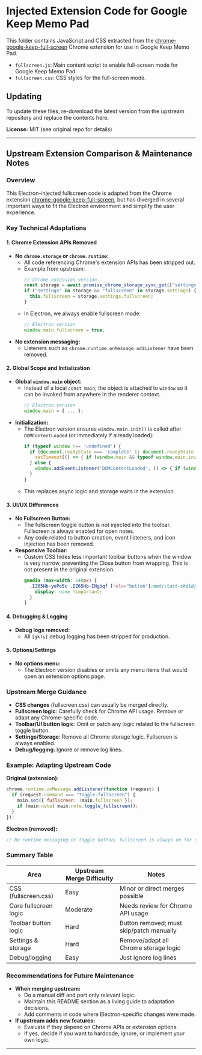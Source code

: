 # Injected Extension Code for Google Keep Memo Pad

This folder contains JavaScript and CSS extracted from the [chrome-google-keep-full-screen](https://github.com/chrisputnam9/chrome-google-keep-full-screen) Chrome extension for use in Google Keep Memo Pad.

- `fullscreen.js`: Main content script to enable full-screen mode for Google Keep Memo Pad.
- `fullscreen.css`: CSS styles for the full-screen mode.

## Updating
To update these files, re-download the latest version from the upstream repository and replace the contents here.

**License:** MIT (see original repo for details)

---

## Upstream Extension Comparison & Maintenance Notes

### Overview
This Electron-injected fullscreen code is adapted from the Chrome extension [chrome-google-keep-full-screen](https://github.com/chrisputnam9/chrome-google-keep-full-screen), but has diverged in several important ways to fit the Electron environment and simplify the user experience.

### Key Technical Adaptations

#### 1. Chrome Extension APIs Removed
- **No `chrome.storage` or `chrome.runtime`:**
  - All code referencing Chrome's extension APIs has been stripped out.
  - Example from upstream:
    ```js
    // Chrome extension version
    const storage = await promise_chrome_storage_sync_get(["settings"]);
    if ("settings" in storage && "fullscreen" in storage.settings) {
      this.fullscreen = storage.settings.fullscreen;
    }
    ```
  - In Electron, we always enable fullscreen mode:
    ```js
    // Electron version
    window.main.fullscreen = true;
    ```
- **No extension messaging:**
  - Listeners such as `chrome.runtime.onMessage.addListener` have been removed.

#### 2. Global Scope and Initialization
- **Global `window.main` object:**
  - Instead of a local `const main`, the object is attached to `window` so it can be invoked from anywhere in the renderer context.
    ```js
    // Electron version
    window.main = { ... };
    ```
- **Initialization:**
  - The Electron version ensures `window.main.init()` is called after `DOMContentLoaded` (or immediately if already loaded):
    ```js
    if (typeof window !== 'undefined') {
      if (document.readyState === 'complete' || document.readyState === 'interactive') {
        setTimeout(() => { if (window.main && typeof window.main.init === 'function') window.main.init(); }, 0);
      } else {
        window.addEventListener('DOMContentLoaded', () => { if (window.main && typeof window.main.init === 'function') window.main.init(); });
      }
    }
    ```
  - This replaces async logic and storage waits in the extension.

#### 3. UI/UX Differences
- **No Fullscreen Button:**
  - The fullscreen toggle button is not injected into the toolbar. Fullscreen is always enabled for open notes.
  - Any code related to button creation, event listeners, and icon injection has been removed.
- **Responsive Toolbar:**
  - Custom CSS hides less important toolbar buttons when the window is very narrow, preventing the Close button from wrapping. This is not present in the original extension.
    ```css
    @media (max-width: 540px) {
      .IZ65Hb-yePe5c .IZ65Hb-INgbqf [role="button"]:not(:last-child):not(:nth-last-child(2)) {
        display: none !important;
      }
    }
    ```

#### 4. Debugging & Logging
- **Debug logs removed:**
  - All `[gkfs]` debug logging has been stripped for production.

#### 5. Options/Settings
- **No options menu:**
  - The Electron version disables or omits any menu items that would open an extension options page.

### Upstream Merge Guidance
- **CSS changes** (fullscreen.css) can usually be merged directly.
- **Fullscreen logic**: Carefully check for Chrome API usage. Remove or adapt any Chrome-specific code.
- **Toolbar/UI button logic**: Omit or patch any logic related to the fullscreen toggle button.
- **Settings/Storage**: Remove all Chrome storage logic. Fullscreen is always enabled.
- **Debug/logging**: Ignore or remove log lines.

### Example: Adapting Upstream Code

**Original (extension):**
```js
chrome.runtime.onMessage.addListener(function (request) {
  if (request.command === "toggle-fullscreen") {
    main.set({ fullscreen: !main.fullscreen });
    if (main.note) main.note.toggle_fullscreen();
  }
});
```

**Electron (removed):**
```js
// No runtime messaging or toggle button; fullscreen is always on for notes.
```

### Summary Table
| Area                     | Upstream Merge Difficulty | Notes                                               |
|--------------------------|--------------------------|-----------------------------------------------------|
| CSS (fullscreen.css)     | Easy                     | Minor or direct merges possible                     |
| Core fullscreen logic    | Moderate                 | Needs review for Chrome API usage                   |
| Toolbar button logic     | Hard                     | Button removed; must skip/patch manually            |
| Settings & storage       | Hard                     | Remove/adapt all Chrome storage logic               |
| Debug/logging            | Easy                     | Just ignore log lines                               |

### Recommendations for Future Maintenance
- **When merging upstream:**
  - Do a manual diff and port only relevant logic.
  - Maintain this README section as a living guide to adaptation decisions.
  - Add comments in code where Electron-specific changes were made.
- **If upstream adds new features:**
  - Evaluate if they depend on Chrome APIs or extension options.
  - If yes, decide if you want to hardcode, ignore, or implement your own logic.

---
